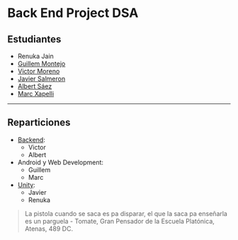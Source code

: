 # Back End Project DSA

## Estudiantes

- Renuka Jain
- [Guillem Montejo](https://github.com/guillemmontejo)
- [Victor Moreno](https://github.com/VictorMorenoo)
- [Javier Salmeron](https://github.com/javiesal)
- [Albert Sáez](https://github.com/as43z)
- [Marc Xapelli](https://github.com/mxapelli)

<hr>

## Reparticiones

- [Backend](https://github.com/as43z/back-end-project-DSA):
    - Victor 
    - Albert
- Android y Web Development:
    - Guillem
    - Marc
- [Unity](https://github.com/javiesal/Unity_DSAproj):
    - Javier
    - Renuka


> La pistola cuando se saca es pa disparar, el que la saca pa enseñarla es un parguela
\- Tomate, Gran Pensador de la Escuela Platónica, Atenas, 489 DC.